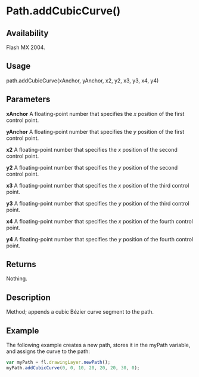 # Path.addCubicCurve()

## Availability

Flash MX 2004.

## Usage

path.addCubicCurve(xAnchor, yAnchor, x2, y2, x3, y3, x4, y4)

## Parameters

**xAnchor** A floating-point number that specifies the *x* position of the first control point.

**yAnchor** A floating-point number that specifies the *y* position of the first control point.

**x2** A floating-point number that specifies the *x* position of the second control point.

**y2** A floating-point number that specifies the *y* position of the second control point.

**x3** A floating-point number that specifies the *x* position of the third control point.

**y3** A floating-point number that specifies the *y* position of the third control point.

**x4** A floating-point number that specifies the *x* position of the fourth control point.

**y4** A floating-point number that specifies the *y* position of the fourth control point.

## Returns

Nothing.

## Description

Method; appends a cubic Bézier curve segment to the path.

## Example

The following example creates a new path, stores it in the myPath variable, and assigns the curve to the path:

```javascript
var myPath = fl.drawingLayer.newPath();
myPath.addCubicCurve(0, 0, 10, 20, 20, 20, 30, 0);
```
